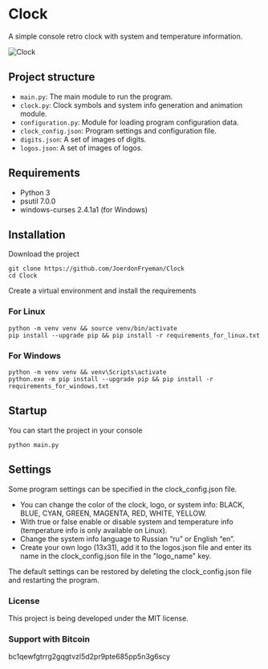 # Clock

A simple console retro clock with system and temperature information.

![Clock](https://github.com/user-attachments/assets/5b421584-08bf-4b40-8a08-3f394aa1bf95)

## Project structure

- `main.py`: The main module to run the program.
- `clock.py`: Clock symbols and system info generation and animation module.
- `configuration.py`: Module for loading program configuration data.
- `clock_config.json`: Program settings and configuration file.
- `digits.json`: A set of images of digits.
- `logos.json`: A set of images of logos.

## Requirements

- Python 3
- psutil 7.0.0
- windows-curses 2.4.1a1 (for Windows)

## Installation

Download the project

``` console
git clone https://github.com/JoerdonFryeman/Clock
cd Clock
```

Create a virtual environment and install the requirements

### For Linux

``` console
python -m venv venv && source venv/bin/activate
pip install --upgrade pip && pip install -r requirements_for_linux.txt
```

### For Windows

``` console
python -m venv venv && venv\Scripts\activate
python.exe -m pip install --upgrade pip && pip install -r requirements_for_windows.txt
```

## Startup

You can start the project in your console

``` console
python main.py
```

## Settings

Some program settings can be specified in the clock_config.json file.

- You can change the color of the clock, logo, or system info: BLACK, BLUE, CYAN, GREEN, MAGENTA, RED, WHITE, YELLOW.
- With true or false enable or disable system and temperature info (temperature info is only available on Linux).
- Change the system info language to Russian “ru” or English “en”.
- Create your own logo (13x31), add it to the logos.json file and enter its name in the clock_config.json file in the "logo_name" key.

The default settings can be restored by deleting the clock_config.json file and restarting the program.

### License

This project is being developed under the MIT license.

### Support with Bitcoin

bc1qewfgtrrg2gqgtvzl5d2pr9pte685pp5n3g6scy
